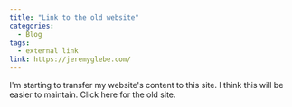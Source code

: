 ```yaml
---
title: "Link to the old website"
categories:
  - Blog
tags:
  - external link
link: https://jeremyglebe.com/
---
```


I'm starting to transfer my website's content to this site. I think this will be easier to maintain. Click here for the old site.
